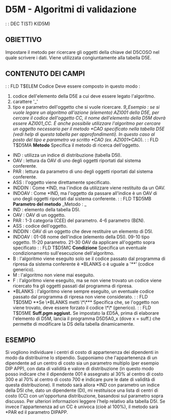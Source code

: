# D5M - Algoritmi di validazione
 :  : DEC T(ST) K(D5M)
## OBIETTIVO
Impostare il metodo per ricercare gli oggetti della chiave del D5COSO nel quale scrivere i dati. Viene utilizzata congiuntamente alla tabella D5E.
## CONTENUTO DEI CAMPI
 :  : FLD T$ELEM Codice
Deve essere composto in questo modo : 
1. codice dell'elemento della D5E a cui deve essere legato l'algoritmo.
2. carattere '_'
3. tipo e parametro dell'oggetto che si vuole ricercare.
_9_Esempio :  se si vuole legare un algoritmo all'azione (elemento) AZI001 della D5E, per cercare il codice dell'oggetto CC, il nome dell'elemento della D5M dovrà essere AZI001_CC.
È anche possibile utilizzare l'algoritmo per cercare un oggetto necessario per il metodo \*CAO specificato nella tabella D5E (vedi help di questa tabella per approfondimenti). In questo caso al posto del tipo e parametro va scritto \*CAO (ex. AZI001_\*CAO).
 :  : FLD T$D5MA **Metodo**
Specifica il metodo di ricerca dell'oggetto.
- IND :  utilizza un indice di distribuzione (tabella D5I).
- OAV :  lettura da OAV di uno degli oggetti riportati dal sistema conferente.
- PAR :  lettura da parametro di uno degli oggetti riportati dal sistema conferente.
- ASS :  l'oggetto viene direttamente specificato.
- INDDIN :  Come \*IND, ma l'indice da utilizzare viene restituito da un OAV.
- INDOAV :  Come \*IND, ma l'oggetto da passare all'indice è un OAV di uno degli oggetti riportati dal sistema conferente.
 :  : FLD T$D5MB **Parametro del metodo**
_Metodo : _
- IND :  elemento della tabella D5I.
- OAV :  OAV di un oggetto.
- PAR :  1-3 categoria (C£E) del parametro. 4-6 parametro (B£N).
- ASS :  codice dell'oggetto.
- INDDIN :  OAV di un oggetto che deve restituire un elemento di D5I.
- INDOAV :  01-08  nome dell'indice (elemento della D5I). 09-10 tipo oggetto. 11-20 parametro. 21-30 OAV da applicare all'oggetto sopra specificato
 :  : FLD T$D5MC **Condizione**
Specifica un eventuale condizionamento sull'esecuzione dell'algoritmo.
- B :  l'algoritmo viene eseguito solo se il codice passato dal programma di ripresa da sistema conferente è \*BLANKS o è uguale a '\*\*' (codice generico).
- M :  l'algoritmo non viene mai eseguito.
-  F :  l'algoritmo viene eseguito, ma se non viene trovato un codice viene ricercato fra gli oggetti passati dal programma di ripresa.
- \*BLANKS  :  l'algoritmo viene sempre eseguito, un eventuale codice passato dal programma di ripresa non viene considerato.
 :  : FLD T$D5MD **Se \*BLANKS metti \*\***
Specifica che, se l'oggetto non viene trovato, deve essere forzato il codice \*\* (generico).
 :  : FLD T$D5ME **Suff.pgm aggiust.**
Se impostato la £D5A, prima di elaborare l'elemento di D5M, lancia il programma D5D5A0_x (dove x = suff.) che permette di modificare la DS della tabella dinamicamente.

## ESEMPIO
Si vogliono individuare i centri di costo di appartenenza dei dipendenti in modo da distribuirne lo stipendio.
Supponiamo che l'appartenenza di un dipendente ad un centro di costo sia un parametro multiplo (per esempio DIP APP), con data di validità e valore di distribuzione (in questo modo posso indicare che il dipendente 001 è assegnato al 30% al centro di costo 300 e al 70% al centro di costo 700 e indicare pure le date di validità di questa distribuzione).
Il metodo sarà allora \*IND con parametro un indice della D5I che, dato un dipendente (DI), mi restituisce una lista di centri di costo (CC) con un'opportuna distribuzione, basandosi sul parametro sopra discusso. Per ulteriori informazioni leggere l'help relativo alla tabella D5I.
Se invece l'appartenenza ad un CC è univoca (cioè al 100%), il metodo sarà \*PAR ed il parametro DIPAPP.

